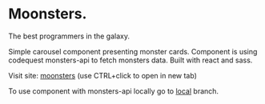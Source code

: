 # Moonsters. 
The best programmers in the galaxy. 

Simple carousel component presenting monster cards. Component is using codequest monsters-api to fetch monsters data. Built with react and sass.

Visit site: 
 <a href="https://danogo.github.io/moonsters/" target="_blank">moonsters</a> (use CTRL+click to open in new tab)

To use component with monsters-api locally go to <a href="https://github.com/danogo/moonsters/tree/local">local</a> branch.